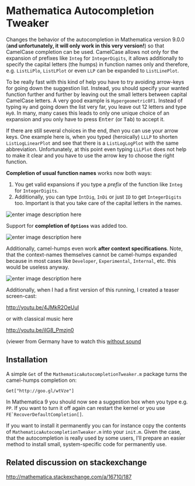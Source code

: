 Mathematica Autocompletion Tweaker
================================

Changes the behavior of the autocompletion in Mathematica version 9.0.0 (**and unfortunately, it will only work in this very version!**) so that CamelCase completion can be used.
CamelCase allows not only for the expansion of prefixes like `Integ` for `IntegerDigits`, it allows additionally to specify
the capital letters (the humps) in function names only and therefore, e.g.  `ListLiPlo`, `ListLPlot` or even `LLP` can be 
expanded to `ListLinePlot`.

To be really fast with this kind of help you have to try avoiding arrow-keys for going down the suggestion list. 
Instead, you should specify your wanted function further and further by leaving out the small letters between capital 
CamelCase letters. A very good example is `Hypergeometric0F1`. Instead of typing `Hy` and going down the list very far, 
you leave out 12 letters and type `Hy0`. In many, many cases this leads to only one unique choice of an expansion and 
you only have to press <kbd>Enter</kbd> (or <kbd>Tab</kbd>) to accept it.

If there are still several choices in the end, *then* you can use your arrow keys. One example here is, when you 
typed (heroically) `LLLP` to shorten `ListLogLinearPlot` and see that there is a `ListLogLogPlot` with the same 
abbreviation. Unfortunately, at this point even typing `LLLPlot` does not help to make it clear and you have to use 
the arrow key to choose the right function.

**Completion of usual function names** works now both ways:

1. You get valid expansions if you type a *prefix* of the function like `Integ` for `IntegerDigits`.
2. Additionally, you can type `IntDig`, `InDi` or just `ID` to get `IntegerDigits` too. Important is that you take care 
of the capital letters in the names.

![enter image description here](http://i.stack.imgur.com/8gwTv.gif)

Support for **completion of `Options`** was added too.

![enter image description here](http://i.stack.imgur.com/Ly4aR.gif)

Additionally, camel-humps even work **after context specifications**. Note, that the context-names themselves cannot 
be camel-humps expanded because in most cases like `Developer`, `Experimental`, `Internal`, etc. this would be useless anyway.

![enter image description here](http://i.stack.imgur.com/DoJWG.gif)

Additionally, when I had a first version of this running, I created a teaser screen-cast:

http://youtu.be/4JMkR2OeUuI

or with classical music here

http://youtu.be/iIG8_Pmzjn0

(viewer from Germany have to watch this [without sound](http://youtu.be/mzFfNbl9sr4)

Installation
------------

A simple `Get` of the `MathematicaAutocompletionTweaker.m` package turns the camel-humps completion on:

```
Get["http://goo.gl/wtVze"]
```

In Mathematica 9 you should now see a suggestion box when you type e.g. `PP`. If you want to turn it off again can 
restart the kernel or you use ``FE`RecoverDefaultCompletion[]``. 

If you want to install it permanently you can for instance copy the contents of `MathematicaAutocompletionTweaker.m` into
your `init.m`. Given the case, that the autocompletion is really used by some users, I'll prepare an easier method
to install small, system-specific code for permanently use.

Related discussion on stackexchange
---

http://mathematica.stackexchange.com/a/16710/187
